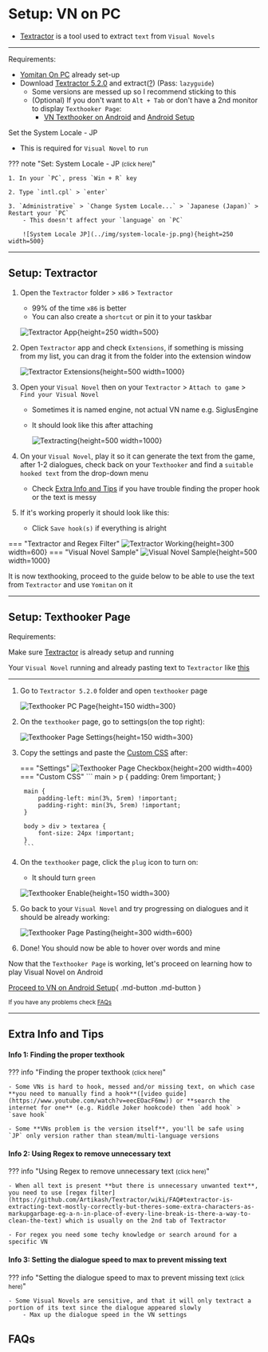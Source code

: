 # Setup: VN on PC

- [Textractor](setupVnOnPC.md/#setup-textractor) is a tool used to extract `text` from `Visual Novels`

---

Requirements:

- [Yomitan On PC](setupYomitanOnPC.md) already set-up
- Download [Textractor 5.2.0](https://drive.google.com/drive/folders/1up23CRT4JDMYeHlhhTISrBQHlLB1xezZ?usp=sharing) and extract([?](https://www.webhostinghub.com/help/learn/website/managing-files/extract-file)) (Pass: `lazyguide`)
    - Some versions are messed up so I recommend sticking to this
    - (Optional) If you don't want to `Alt + Tab` or don't have a 2nd monitor to display `Texthooker Page`:
        - [VN Texthooker on Android](https://rentry.co/android-texthook) and [Android Setup](setupLnOnAndroid.md)

 Set the System Locale - JP

- This is required for `Visual Novel` to `run`

??? note "Set: System Locale - JP <small>(click here)</small>"

    1. In your `PC`, press `Win + R` key

    2. Type `intl.cpl` > `enter`

    3. `Administrative` > `Change System Locale...` > `Japanese (Japan)` > Restart your `PC`
        - This doesn't affect your `language` on `PC`

        ![System Locale JP](../img/system-locale-jp.png){height=250 width=500}

---

## Setup: Textractor

1. Open the `Textractor` folder > `x86` > `Textractor`
    - 99% of the time `x86` is better
    - You can also create a `shortcut` or pin it to your taskbar

    ![Textractor App](../img/textractor-app.png){height=250 width=500}

2. Open `Textractor` app and check `Extensions`, if something is missing from my list, you can drag it from the folder into the extension window

    ![Textractor Extensions](../img/textractor-extensions.png){height=500 width=1000}

3. Open your `Visual Novel` then on your `Textractor` > `Attach to game` > `Find your Visual Novel`
    - Sometimes it is named engine, not actual VN name e.g. SiglusEngine
    - It should look like this after attaching

        ![Textracting](../img/textracting.png){height=500 width=1000}

4. On your `Visual Novel`, play it so it can generate the text from the game, after 1-2 dialogues, check back on your `Texthooker` and find a `suitable hooked text` from the drop-down menu
    - Check [Extra Info and Tips](setupVnOnPC.md/#extra-info-and-tips) if you have trouble finding the proper hook or the text is messy

5. If it's working properly it should look like this:
    - Click `Save hook(s)` if everything is alright

=== "Textractor and Regex Filter"
    ![Textractor Working](../img/textractor-working.png){height=300 width=600}
=== "Visual Novel Sample"
    ![Visual Novel Sample](../img/visual-novel-sample.png){height=500 width=1000}

It is now texthooking, proceed to the guide below to be able to use the text from `Textractor` and use `Yomitan` on it

---

## Setup: Texthooker Page

Requirements:

Make sure [Textractor](setupVnOnPC.md#setup-textractor) is already setup and running

Your `Visual Novel` running and already pasting text to `Textractor` like [this](setupVnOnPC.md#__tabbed_1_1)

---

1. Go to `Textractor 5.2.0` folder and open `texthooker` page

    ![Texthooker PC Page](../img/texthooker-pc-page.png){height=150 width=300}

2. On the `texthooker` page, go to settings(on the top right):

    ![Texthooker Page Settings](../img/texthooker-page-settings.png){height=150 width=300}

3. Copy the settings and paste the [Custom CSS](setupVnOnPC.md#__tabbed_2_2) after:

    === "Settings"
        ![Texthooker Page Checkbox](../img/texthooker-page-checkbox.png){height=200 width=400}
    === "Custom CSS"
        ```
        main > p {
            padding: 0rem !important;
        }

        main {
            padding-left: min(3%, 5rem) !important;
            padding-right: min(3%, 5rem) !important;
        }

        body > div > textarea {
            font-size: 24px !important;
        }
        ```

4. On the `texthooker` page, click the `plug` icon to turn on:
    - It should turn `green`

    ![Texthooker Enable](../img/texthooker-enable.png){height=150 width=300}

5. Go back to your `Visual Novel` and try progressing on dialogues and it should be already working:

    ![Texthooker Page Pasting](../img/texthooker-page-pasting.png){height=300 width=600}

6. Done! You should now be able to hover over words and mine

Now that the `Texthooker Page` is working, let's proceed on learning how to play Visual Novel on Android

[Proceed to VN on Android Setup](setupVnOnAndroid.md){ .md-button .md-button }

<small>If you have any problems check [FAQs](setupVnOnPC.md/#faqs)</small>

---

## Extra Info and Tips

#### Info 1: Finding the proper texthook

??? info "Finding the proper texthook <small>(click here)</small>"

    - Some VNs is hard to hook, messed and/or missing text, on which case **you need to manually find a hook**([video guide](https://www.youtube.com/watch?v=eecEOacF6mw)) or **search the internet for one** (e.g. Riddle Joker hookcode) then `add hook` > `save hook`

    - Some **VNs problem is the version itself**, you'll be safe using `JP` only version rather than steam/multi-language versions

#### Info 2: Using Regex to remove unnecessary text

??? info "Using Regex to remove unnecessary text <small>(click here)</small>"

    - When all text is present **but there is unnecessary unwanted text**, you need to use [regex filter](https://github.com/Artikash/Textractor/wiki/FAQ#textractor-is-extracting-text-mostly-correctly-but-theres-some-extra-characters-as-markupgarbage-eg-a-n-in-place-of-every-line-break-is-there-a-way-to-clean-the-text) which is usually on the 2nd tab of Textractor

    - For regex you need some techy knowledge or search around for a specific VN

#### Info 3: Setting the dialogue speed to max to prevent missing text

??? info "Setting the dialogue speed to max to prevent missing text <small>(click here)</small>"

    - Some Visual Novels are sensitive, and that it will only textract a portion of its text since the dialogue appeared slowly
        - Max up the dialogue speed in the VN settings

## FAQs